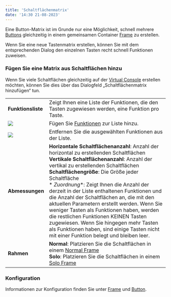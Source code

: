 ```yaml
---
title: 'Schaltflächenmatrix'
date: '14:30 21-08-2023'
---
```


Eine Button-Matrix ist im Grunde nur eine Möglichkeit, schnell mehrere [Buttons](../button) gleichzeitig in einem gemeinsamen Container [Frame](../frame) zu erstellen.

Wenn Sie eine neue Tastenmatrix erstellen, können Sie mit dem entsprechenden Dialog den einzelnen Tasten recht schnell Funktionen zuweisen.

### Fügen Sie eine Matrix aus Schaltflächen hinzu

Wenn Sie viele Schaltflächen gleichzeitig auf der [Virtual Console](/virtual-console) erstellen möchten, können Sie dies über das Dialogfeld „Schaltflächenmatrix hinzufügen“ tun.

|     |     |
| --- | --- |
| **Funktionsliste** | Zeigt Ihnen eine Liste der Funktionen, die den Tasten zugewiesen werden, eine Funktion pro Taste. |
| ![](/basics/edit_add.png) | Fügen Sie [Funktionen](/basics/glossary-and-concepts#funktionen) zur Liste hinzu. |
| ![](/basics/edit_remove.png) | Entfernen Sie die ausgewählten Funktionen aus der Liste. |
| **Abmessungen** | **Horizontale Schaltflächenanzahl**: Anzahl der horizontal zu erstellenden Schaltflächen<br>**Vertikale Schaltflächenanzahl**: Anzahl der vertikal zu erstellenden Schaltflächen<br>**Schaltflächengröße**: Die Größe jeder Schaltfläche<br>* *Zuordnung**: Zeigt Ihnen die Anzahl der derzeit in der Liste enthaltenen Funktionen und die Anzahl der Schaltflächen an, die mit den aktuellen Parametern erstellt werden. Wenn Sie weniger Tasten als Funktionen haben, werden die restlichen Funktionen KEINEN Tasten zugewiesen. Wenn Sie hingegen mehr Tasten als Funktionen haben, sind einige Tasten nicht mit einer Funktion belegt und bleiben leer. |
| **Rahmen** | **Normal**: Platzieren Sie die Schaltflächen in einem [Normal Frame](../frame)<br>**Solo**: Platzieren Sie die Schaltflächen in einem [Solo Frame](../solo-frame) |

### Konfiguration

Informationen zur Konfiguration finden Sie unter [Frame](../frame) und [Button](../button).